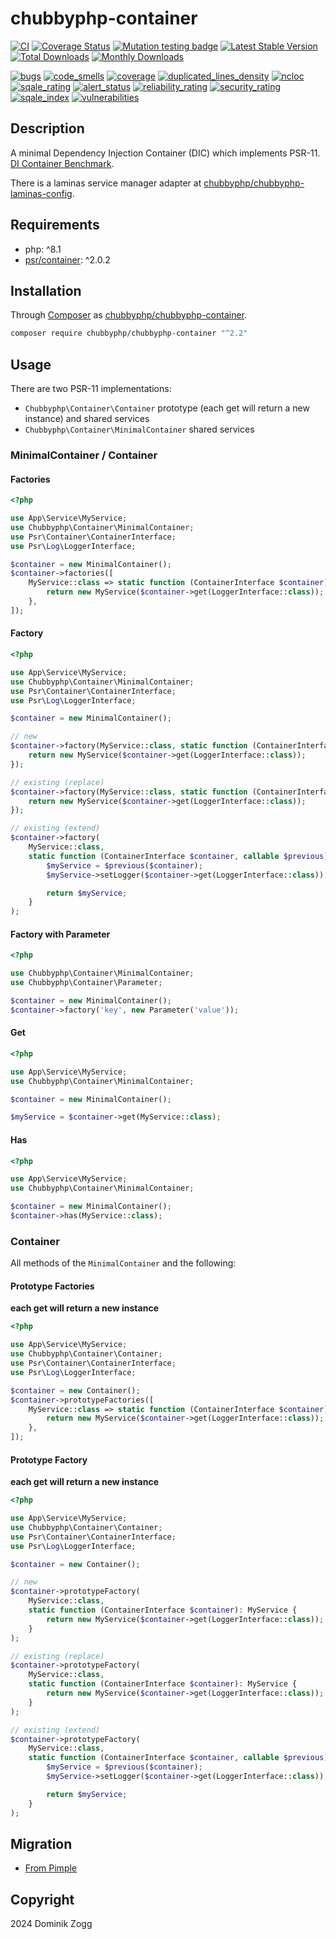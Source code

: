 # chubbyphp-container

[![CI](https://github.com/chubbyphp/chubbyphp-container/actions/workflows/ci.yml/badge.svg)](https://github.com/chubbyphp/chubbyphp-container/actions/workflows/ci.yml)
[![Coverage Status](https://coveralls.io/repos/github/chubbyphp/chubbyphp-container/badge.svg?branch=master)](https://coveralls.io/github/chubbyphp/chubbyphp-container?branch=master)
[![Mutation testing badge](https://img.shields.io/endpoint?style=flat&url=https%3A%2F%2Fbadge-api.stryker-mutator.io%2Fgithub.com%2Fchubbyphp%2Fchubbyphp-container%2Fmaster)](https://dashboard.stryker-mutator.io/reports/github.com/chubbyphp/chubbyphp-container/master)
[![Latest Stable Version](https://poser.pugx.org/chubbyphp/chubbyphp-container/v)](https://packagist.org/packages/chubbyphp/chubbyphp-container)
[![Total Downloads](https://poser.pugx.org/chubbyphp/chubbyphp-container/downloads)](https://packagist.org/packages/chubbyphp/chubbyphp-container)
[![Monthly Downloads](https://poser.pugx.org/chubbyphp/chubbyphp-container/d/monthly)](https://packagist.org/packages/chubbyphp/chubbyphp-container)

[![bugs](https://sonarcloud.io/api/project_badges/measure?project=chubbyphp_chubbyphp-container&metric=bugs)](https://sonarcloud.io/dashboard?id=chubbyphp_chubbyphp-container)
[![code_smells](https://sonarcloud.io/api/project_badges/measure?project=chubbyphp_chubbyphp-container&metric=code_smells)](https://sonarcloud.io/dashboard?id=chubbyphp_chubbyphp-container)
[![coverage](https://sonarcloud.io/api/project_badges/measure?project=chubbyphp_chubbyphp-container&metric=coverage)](https://sonarcloud.io/dashboard?id=chubbyphp_chubbyphp-container)
[![duplicated_lines_density](https://sonarcloud.io/api/project_badges/measure?project=chubbyphp_chubbyphp-container&metric=duplicated_lines_density)](https://sonarcloud.io/dashboard?id=chubbyphp_chubbyphp-container)
[![ncloc](https://sonarcloud.io/api/project_badges/measure?project=chubbyphp_chubbyphp-container&metric=ncloc)](https://sonarcloud.io/dashboard?id=chubbyphp_chubbyphp-container)
[![sqale_rating](https://sonarcloud.io/api/project_badges/measure?project=chubbyphp_chubbyphp-container&metric=sqale_rating)](https://sonarcloud.io/dashboard?id=chubbyphp_chubbyphp-container)
[![alert_status](https://sonarcloud.io/api/project_badges/measure?project=chubbyphp_chubbyphp-container&metric=alert_status)](https://sonarcloud.io/dashboard?id=chubbyphp_chubbyphp-container)
[![reliability_rating](https://sonarcloud.io/api/project_badges/measure?project=chubbyphp_chubbyphp-container&metric=reliability_rating)](https://sonarcloud.io/dashboard?id=chubbyphp_chubbyphp-container)
[![security_rating](https://sonarcloud.io/api/project_badges/measure?project=chubbyphp_chubbyphp-container&metric=security_rating)](https://sonarcloud.io/dashboard?id=chubbyphp_chubbyphp-container)
[![sqale_index](https://sonarcloud.io/api/project_badges/measure?project=chubbyphp_chubbyphp-container&metric=sqale_index)](https://sonarcloud.io/dashboard?id=chubbyphp_chubbyphp-container)
[![vulnerabilities](https://sonarcloud.io/api/project_badges/measure?project=chubbyphp_chubbyphp-container&metric=vulnerabilities)](https://sonarcloud.io/dashboard?id=chubbyphp_chubbyphp-container)


## Description

A minimal Dependency Injection Container (DIC) which implements PSR-11. [DI Container Benchmark][3].

There is a laminas service manager adapter at [chubbyphp/chubbyphp-laminas-config][4].

## Requirements

 * php: ^8.1
 * [psr/container][2]: ^2.0.2

## Installation

Through [Composer](http://getcomposer.org) as [chubbyphp/chubbyphp-container][1].

```sh
composer require chubbyphp/chubbyphp-container "^2.2"
```

## Usage

There are two PSR-11 implementations:

 * `Chubbyphp\Container\Container` prototype (each get will return a new instance) and shared services
 * `Chubbyphp\Container\MinimalContainer` shared services

### MinimalContainer / Container

#### Factories

```php
<?php

use App\Service\MyService;
use Chubbyphp\Container\MinimalContainer;
use Psr\Container\ContainerInterface;
use Psr\Log\LoggerInterface;

$container = new MinimalContainer();
$container->factories([
    MyService::class => static function (ContainerInterface $container): MyService {
        return new MyService($container->get(LoggerInterface::class));
    },
]);
```

#### Factory

```php
<?php

use App\Service\MyService;
use Chubbyphp\Container\MinimalContainer;
use Psr\Container\ContainerInterface;
use Psr\Log\LoggerInterface;

$container = new MinimalContainer();

// new
$container->factory(MyService::class, static function (ContainerInterface $container): MyService {
    return new MyService($container->get(LoggerInterface::class));
});

// existing (replace)
$container->factory(MyService::class, static function (ContainerInterface $container): MyService {
    return new MyService($container->get(LoggerInterface::class));
});

// existing (extend)
$container->factory(
    MyService::class,
    static function (ContainerInterface $container, callable $previous): MyService {
        $myService = $previous($container);
        $myService->setLogger($container->get(LoggerInterface::class));

        return $myService;
    }
);
```

#### Factory with Parameter

```php
<?php

use Chubbyphp\Container\MinimalContainer;
use Chubbyphp\Container\Parameter;

$container = new MinimalContainer();
$container->factory('key', new Parameter('value'));
```

#### Get

```php
<?php

use App\Service\MyService;
use Chubbyphp\Container\MinimalContainer;

$container = new MinimalContainer();

$myService = $container->get(MyService::class);
```

#### Has

```php
<?php

use App\Service\MyService;
use Chubbyphp\Container\MinimalContainer;

$container = new MinimalContainer();
$container->has(MyService::class);
```

### Container

All methods of the `MinimalContainer` and the following:

#### Prototype Factories

**each get will return a new instance**

```php
<?php

use App\Service\MyService;
use Chubbyphp\Container\Container;
use Psr\Container\ContainerInterface;
use Psr\Log\LoggerInterface;

$container = new Container();
$container->prototypeFactories([
    MyService::class => static function (ContainerInterface $container): MyService {
        return new MyService($container->get(LoggerInterface::class));
    },
]);
```

#### Prototype Factory

**each get will return a new instance**

```php
<?php

use App\Service\MyService;
use Chubbyphp\Container\Container;
use Psr\Container\ContainerInterface;
use Psr\Log\LoggerInterface;

$container = new Container();

// new
$container->prototypeFactory(
    MyService::class,
    static function (ContainerInterface $container): MyService {
        return new MyService($container->get(LoggerInterface::class));
    }
);

// existing (replace)
$container->prototypeFactory(
    MyService::class,
    static function (ContainerInterface $container): MyService {
        return new MyService($container->get(LoggerInterface::class));
    }
);

// existing (extend)
$container->prototypeFactory(
    MyService::class,
    static function (ContainerInterface $container, callable $previous): MyService {
        $myService = $previous($container);
        $myService->setLogger($container->get(LoggerInterface::class));

        return $myService;
    }
);
```

## Migration

* [From Pimple][5]

## Copyright

2024 Dominik Zogg

[1]: https://packagist.org/packages/chubbyphp/chubbyphp-container
[2]: https://packagist.org/packages/psr/container
[3]: https://kocsismate.github.io/php-di-container-benchmarks/benchmark.html
[4]: https://github.com/chubbyphp/chubbyphp-laminas-config
[5]: doc/MigrateFromPimple.md
